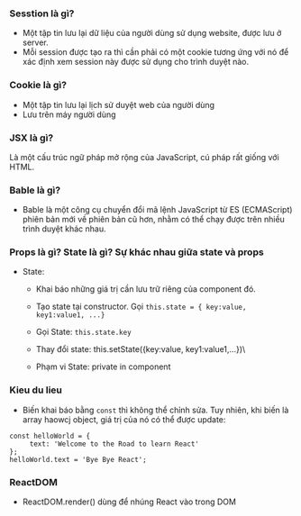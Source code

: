 ### Sesstion là gì?
- Một tập tin lưu lại dữ liệu của người dùng sử dụng website, được lưu ở server.
- Mỗi session được tạo ra thì cần phải có một cookie tương ứng với nó để xác định xem session này được sử dụng cho trình duyệt nào. 

### Cookie là gì?
- Một tập tin lưu lại lịch sử duyệt web của người dùng
- Lưu trên máy người dùng 


### JSX là gì?
Là một cấu trúc ngữ pháp mở rộng của JavaScript, cú pháp rất giống với HTML.

### Bable là gì?
- Bable là một công cụ chuyển đổi mã lệnh JavaScript từ ES (ECMAScript) phiên bản mới về phiên bản cũ hơn, nhằm có thể chạy được trên nhiều trình duyệt khác nhau.

### Props là gì? State là gì? Sự khác nhau giữa state và props
- State: 
     - Khai báo những giá trị cần lưu trữ riêng của component đó.
     - Tạo state tại constructor. Gọi `this.state = { key:value, key1:value1, ...}`
     - Gọi State: `this.state.key`
     - Thay đổi state: this.setState({key:value, key1:value1,...})\



     - Phạm vi State: private in component

### Kieu du lieu
- Biến khai báo bằng `const` thì không thể chỉnh sửa. Tuy nhiên, khi biến là array haowcj object, giá trị của nó có thể được update:

```
const helloWorld = {
     text: 'Welcome to the Road to learn React'
};
helloWorld.text = 'Bye Bye React';
```

### ReactDOM
- ReactDOM.render() dùng để nhúng React vào trong DOM                                                                                                                                                                                                                                                                                                                                                                                                                                                                                                                                                                                                                                                                                                                                                                                                                                                                                                                                                                                                                                                                                                                                                                                                                                                                                                                                                                                                                                                                                                                                                                                                                                                                                                                                                                                                                                                                                                                                    